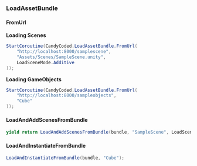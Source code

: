 ### LoadAssetBundle

#### FromUrl

**Loading Scenes**

```csharp
StartCoroutine(CandyCoded.LoadAssetBundle.FromUrl(
    "http://localhost:8000/samplescene",
    "Assets/Scenes/SampleScene.unity",
    LoadSceneMode.Additive
));
```

**Loading GameObjects**

```csharp
StartCoroutine(CandyCoded.LoadAssetBundle.FromUrl(
    "http://localhost:8000/sampleobjects",
    "Cube"
));
```

#### LoadAndAddScenesFromBundle

```csharp
yield return LoadAndAddScenesFromBundle(bundle, "SampleScene", LoadSceneMode.Additive);
```

#### LoadAndInstantiateFromBundle

```csharp
LoadAndInstantiateFromBundle(bundle, "Cube");
```
